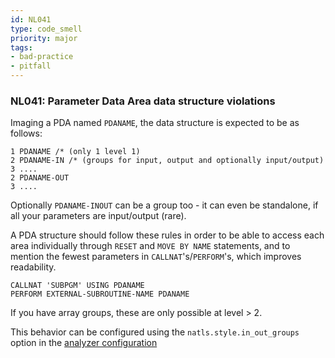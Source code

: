 ```yaml
---
id: NL041
type: code_smell
priority: major
tags:
- bad-practice 
- pitfall 
---
```


### NL041: Parameter Data Area data structure violations
Imaging a PDA named `PDANAME`, the data structure is expected to be as follows:

```natural
1 PDANAME /* (only 1 level 1)
2 PDANAME-IN /* (groups for input, output and optionally input/output)
3 ....
2 PDANAME-OUT
3 ....
```

Optionally `PDANAME-INOUT` can be a group too - it can even be standalone, if all your parameters are input/output (rare).

A PDA structure should follow these rules in order to be able to access each area individually through `RESET` and `MOVE BY NAME` statements, and to mention the fewest parameters in `CALLNAT`'s/`PERFORM`'s, which improves readability.

```natural
CALLNAT 'SUBPGM' USING PDANAME
PERFORM EXTERNAL-SUBROUTINE-NAME PDANAME
```

If you have array groups, these are only possible at level > 2.

This behavior can be configured using the `natls.style.in_out_groups` option in the [analyzer configuration](/docs/analyzer-config.md)
